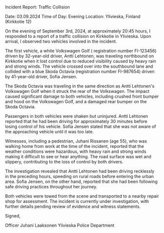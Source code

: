 Incident Report: Traffic Collision

Date: 03.09.2024
Time of Day: Evening
Location: Ylivieska, Finland (Kirkkotie 12)

On the evening of September 3rd, 2024, at approximately 20:45 hours, I responded to a report of a traffic collision on Kirkkotie in Ylivieska. Upon arrival, I observed two vehicles involved in the incident.

The first vehicle, a white Volkswagen Golf ( registration number FI-123456) driven by 32-year-old driver, Antti Lehtonen, was traveling northbound on Kirkkotie when it lost control due to reduced visibility caused by heavy rain and strong winds. The vehicle crossed over into the southbound lane and collided with a blue Skoda Octavia (registration number FI-987654) driven by 41-year-old driver, Sofia Jensen.

The Skoda Octavia was traveling in the same direction as Antti Lehtonen's Volkswagen Golf when it struck the rear of the Volkswagen. The impact caused significant damage to both vehicles, including crushed front bumper and hood on the Volkswagen Golf, and a damaged rear bumper on the Skoda Octavia.

Passengers in both vehicles were shaken but uninjured. Antti Lehtonen reported that he had been driving for approximately 30 minutes before losing control of his vehicle. Sofia Jensen stated that she was not aware of the approaching vehicle until it was too late.

Witnesses, including a pedestrian, Juhani Rissanen (age 55), who was walking home from work at the time of the incident, reported that the weather conditions were hazardous, with heavy rain and strong winds making it difficult to see or hear anything. The road surface was wet and slippery, contributing to the loss of control by both drivers.

The investigation revealed that Antti Lehtonen had been driving recklessly in the preceding hours, speeding on rural roads before entering the urban area. Sofia Jensen, on the other hand, reported that she had been following safe driving practices throughout her journey.

Both vehicles were towed from the scene and transported to a nearby repair shop for assessment. The incident is currently under investigation, with further details pending review of evidence and witness statements.

Signed,

Officer Juhani Laaksonen
Ylivieska Police Department
